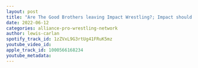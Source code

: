 ```yaml
---
layout: post
title: "Are The Good Brothers leaving Impact Wrestling?; Impact should pursue free agent Harry Smith"
date: 2022-06-12
categories: alliance-pro-wrestling-network
author: lewis-carlan
spotify_track_id: 1zZVxL9G3rtUg41FRuK5mz
youtube_video_id: 
apple_track_id: 1000566168234
youtube_metadata: 
---
```

